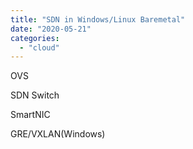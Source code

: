 ```yaml
---
title: "SDN in Windows/Linux Baremetal"
date: "2020-05-21"
categories: 
  - "cloud"
---
```


OVS

SDN Switch

SmartNIC

GRE/VXLAN(Windows)
